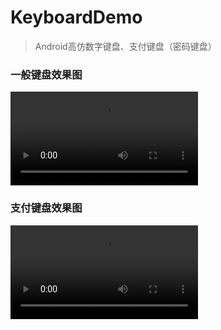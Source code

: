 # KeyboardDemo

>Android高仿数字键盘、支付键盘（密码键盘）

### 一般键盘效果图
![avatar](/imgs/1.mp4)  

### 支付键盘效果图
![avatar](/imgs/2.mp4)  
